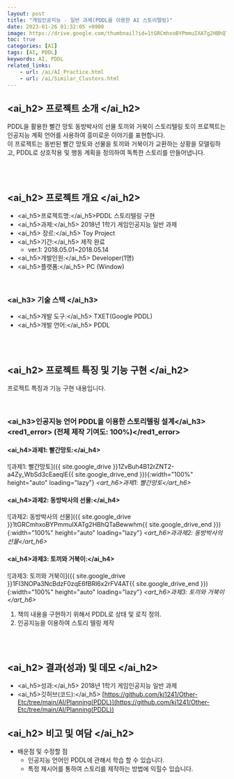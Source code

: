 ```yaml
---
layout: post
title: "게임인공지능 - 일반 과제(PDDL을 이용한 AI 스토리텔링)"
date: 2023-01-26 01:32:05 +0900
image: https://drive.google.com/thumbnail?id=1tGRCmhxoBYPmmuIXATg2HBhQTaBewwhm
toc: true
categories: [AI]
tags: [AI, PDDL]
keywords: AI, PDDL
related_links:
    - url: /ai/AI_Practice.html
    - url: /ai/Similar_Clusters.html
---
```


## <ai_h2> 프로젝트 소개 </ai_h2>

PDDL을 활용한 빨간 망토 동방박사의 선물 토끼와 거북이 스토리텔링 토이 프로젝트는 인공지능 계획 언어를 사용하여 흥미로운 이야기를 표현합니다.  
이 프로젝트는 동반된 빨간 망토와 선물을 토끼와 거북이가 교환하는 상황을 모델링하고, PDDL로 상호작용 및 행동 계획을 정의하여 독특한 스토리를 만들어냅니다.

<br>
<br>

## <ai_h2> 프로젝트 개요 </ai_h2>

- <span><ai_h5>프로젝트명:</ai_h5>PDDL 스토리텔링 구현</span>
- <span><ai_h5>과제:</ai_h5> 2018년 1학기 게임인공지능 일반 과제</span>
- <span><ai_h5> 장르:</ai_h5> Toy Project</span>
- <span><ai_h5>기간:</ai_h5> 제작 완료</span>
    - ver.1: 2018.05.01~2018.05.14
- <span><ai_h5>개발인원:</ai_h5> Developer(1명)</span>
- <span><ai_h5>플랫폼:</ai_h5> PC (Window)</span>

<br>

### <ai_h3> 기술 스택 </ai_h3>

- <span><ai_h5>개발 도구:</ai_h5> TXET(Google PDDL) </span>
- <span><ai_h5>개발 언어:</ai_h5> PDDL </span>

<br>
<br>

## <ai_h2> 프로젝트 특징 및 기능 구현 </ai_h2>

프로젝트 특징과 기능 구현 내용입니다.

<br>

### <ai_h3>인공지능 언어 PDDL을 이용한 스토리텔링 설계</ai_h3><red1_error> (전체 제작 기여도: 100%)</red1_error>

#### **<ai_h4>과제1: 빨간망토:</ai_h4>**

![과제1: 빨간망토]({{ site.google_drive }}1ZvBuh4B12rZNT2-a4Zy_WbSd3cEaeqlE{{ site.google_drive_end }}){:width="100%" height="auto" loading="lazy"}
*<art_h6>과제1: 빨간망토</art_h6>* 


#### **<ai_h4>과제2: 동방박사의 선물:</ai_h4>**

![과제2: 동방박사의 선물]({{ site.google_drive }}1tGRCmhxoBYPmmuIXATg2HBhQTaBewwhm{{ site.google_drive_end }}){:width="100%" height="auto" loading="lazy"}
*<art_h6>과과제2: 동방박사의 선물</art_h6>* 


#### **<ai_h4>과제3: 토끼와 거북이:</ai_h4>**

![과제3: 토끼와 거북이]({{ site.google_drive }}1FI3NOPa3NcBdzF0zqE6fBRl6x2rFV4AT{{ site.google_drive_end }}){:width="100%" height="auto" loading="lazy"}
*<art_h6>과제3: 토끼와 거북이</art_h6>* 

1. 책의 내용을 구현하기 위해서 PDDL로 상태 및 로직 정의.
2. 인공지능을 이용하여 스토리 텔링 제작

<br>
<br>

## <ai_h2> 결과(성과) 및 데모 </ai_h2>

- <span><ai_h5>성과:</ai_h5> 2018년 1학기 게임인공지능 일반 과제 </span>
- <span><ai_h5>깃허브(코드):</ai_h5> [https://github.com/kj1241/Other-Etc/tree/main/AI/Planning(PDDL)](https://github.com/kj1241/Other-Etc/tree/main/AI/Planning(PDDL))</span>


## <ai_h2> 비고 및 여담 </ai_h2>

- 배운점 및 수정할 점
    - 인공지능 언어인 PDDL에 관해서 학습 할 수 있습니다.
    - 특정 제시어를 통하여 스토리를 제작하는 방법에 익힐수 있습니다.